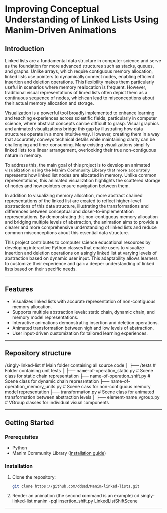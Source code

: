 # Improving Conceptual Understanding of Linked Lists Using Manim-Driven Animations

## Introduction

Linked lists are a fundamental data structure in computer science and serve as the foundation for more advanced structures such as stacks, queues, and graphs. Unlike arrays, which require contiguous memory allocation, linked lists use pointers to dynamically connect nodes, enabling efficient insertion and deletion operations. This flexibility makes them particularly useful in scenarios where memory reallocation is frequent. However, traditional visual representations of linked lists often depict them as a continuous sequence of nodes, which can lead to misconceptions about their actual memory allocation and storage.

Visualization is a powerful tool broadly implemented to enhance learning and teaching experiences across scientific fields, particularly in computer science, where abstract concepts can be difficult to grasp. Visual graphics and animated visualizations bridge this gap by illustrating how data structures operate in a more intuitive way. However, creating them in a way that accurately conveys technical details while maintaining clarity can be challenging and time-consuming. Many existing visualizations simplify linked lists to a linear arrangement, overlooking their true non-contiguous nature in memory.

To address this, the main goal of this project is to develop an animated visualization using the [Manim Community Library](https://docs.manim.community/) that more accurately represents how linked list nodes are allocated in memory. Unlike common representations, this animated visualization highlights the scattered storage of nodes and how pointers ensure navigation between them.

In addition to visualizing memory allocation, more abstract chained representations of the linked list are created to reflect higher-level abstractions of this data structure, illustrating the transformations and differences between conceptual and closer-to-implementation representations. By demonstrating this non-contiguous memory allocation and bridging multiple levels of abstraction, the animation aims to provide a clearer and more comprehensive understanding of linked lists and reduce common misconceptions about this essential data structure.

This project contributes to computer science educational resources by developing interactive Python classes that enable users to visualize insertion and deletion operations on a singly linked list at varying levels of abstraction based on dynamic user input. This adaptability allows learners to customize their experience and gain a deeper understanding of linked lists based on their specific needs.

---

## Features

- Visualizes linked lists with accurate representation of non-contiguous memory allocation.
- Supports multiple abstraction levels: static chain, dynamic chain, and memory model representations.
- Interactive animations demonstrating insertion and deletion operations.
- Animated transformation between high and low levels of abstraction.
- User input-driven customization for tailored learning experiences.

---


## Repository structure
/singly-linked-list                     # Main folder containing all source code
│
├── /tests                              # Folder containing unit tests
│
├── name-of-operation_static.py         # Scene class for static chain representation
├── name-of-operation_shift.py          # Scene class for dynamic chain representation
├── name-of-operation_memory_units.py   # Scene class for non-contiguous memory model representation
├── transformation.py                   # Scene class for animated transformation between abstraction levels
│
├── element-name_vgroup.py              # VGroup classes for individual visual components

---


## Getting Started

### Prerequisites

- Python
- Manim Community Library ([Installation guide](https://docs.manim.community/en/stable/installation.html))

### Installation

1. Clone the repository:
   ```bash
   git clone https://github.com/ddsed/Manim-linked-lists.git
2. Render an animation (the second command is an example)
   cd singly-linked-list
   manim -pql insertion_shift.py LinkedListShiftScene

---